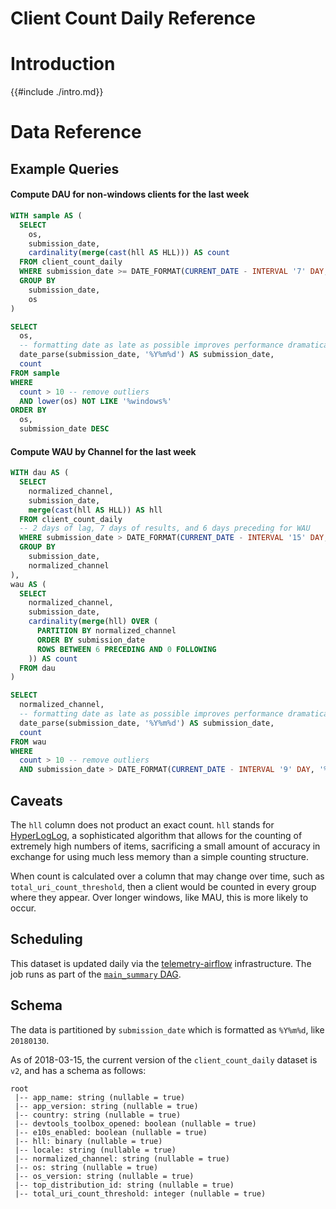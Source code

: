 # Client Count Daily Reference

<!-- toc -->

# Introduction

{{#include ./intro.md}}

# Data Reference

## Example Queries

#### Compute DAU for non-windows clients for the last week

```sql
WITH sample AS (
  SELECT
    os,
    submission_date,
    cardinality(merge(cast(hll AS HLL))) AS count
  FROM client_count_daily
  WHERE submission_date >= DATE_FORMAT(CURRENT_DATE - INTERVAL '7' DAY, '%Y%m%d')
  GROUP BY
    submission_date,
    os
)

SELECT
  os,
  -- formatting date as late as possible improves performance dramatically
  date_parse(submission_date, '%Y%m%d') AS submission_date,
  count
FROM sample
WHERE
  count > 10 -- remove outliers
  AND lower(os) NOT LIKE '%windows%'
ORDER BY
  os,
  submission_date DESC
```

#### Compute WAU by Channel for the last week

```sql
WITH dau AS (
  SELECT
    normalized_channel,
    submission_date,
    merge(cast(hll AS HLL)) AS hll
  FROM client_count_daily
  -- 2 days of lag, 7 days of results, and 6 days preceding for WAU
  WHERE submission_date > DATE_FORMAT(CURRENT_DATE - INTERVAL '15' DAY, '%Y%m%d')
  GROUP BY
    submission_date,
    normalized_channel
),
wau AS (
  SELECT
    normalized_channel,
    submission_date,
    cardinality(merge(hll) OVER (
      PARTITION BY normalized_channel
      ORDER BY submission_date
      ROWS BETWEEN 6 PRECEDING AND 0 FOLLOWING
    )) AS count
  FROM dau
)

SELECT
  normalized_channel,
  -- formatting date as late as possible improves performance dramatically
  date_parse(submission_date, '%Y%m%d') AS submission_date,
  count
FROM wau
WHERE
  count > 10 -- remove outliers
  AND submission_date > DATE_FORMAT(CURRENT_DATE - INTERVAL '9' DAY, '%Y%m%d') -- only days that have a full WAU
```

## Caveats

The `hll` column does not product an exact count. `hll` stands for
[HyperLogLog](https://en.wikipedia.org/wiki/HyperLogLog), a sophisticated
algorithm that allows for the counting of extremely high numbers of items,
sacrificing a small amount of accuracy in exchange for using much less memory
than a simple counting structure.

When count is calculated over a column that may change over time, such as
`total_uri_count_threshold`, then a client would be counted in every group
where they appear. Over longer windows, like MAU, this is more likely to occur.

## Scheduling

This dataset is updated daily via the
[telemetry-airflow](https://github.com/mozilla/telemetry-airflow) infrastructure.
The job runs as part of the [`main_summary` DAG](https://github.com/mozilla/telemetry-airflow/blob/master/dags/main_summary.py).

## Schema

The data is partitioned by `submission_date` which is formatted as `%Y%m%d`,
like `20180130`.

As of 2018-03-15, the current version of the `client_count_daily` dataset
is `v2`, and has a schema as follows:

```
root
 |-- app_name: string (nullable = true)
 |-- app_version: string (nullable = true)
 |-- country: string (nullable = true)
 |-- devtools_toolbox_opened: boolean (nullable = true)
 |-- e10s_enabled: boolean (nullable = true)
 |-- hll: binary (nullable = true)
 |-- locale: string (nullable = true)
 |-- normalized_channel: string (nullable = true)
 |-- os: string (nullable = true)
 |-- os_version: string (nullable = true)
 |-- top_distribution_id: string (nullable = true)
 |-- total_uri_count_threshold: integer (nullable = true)
```
